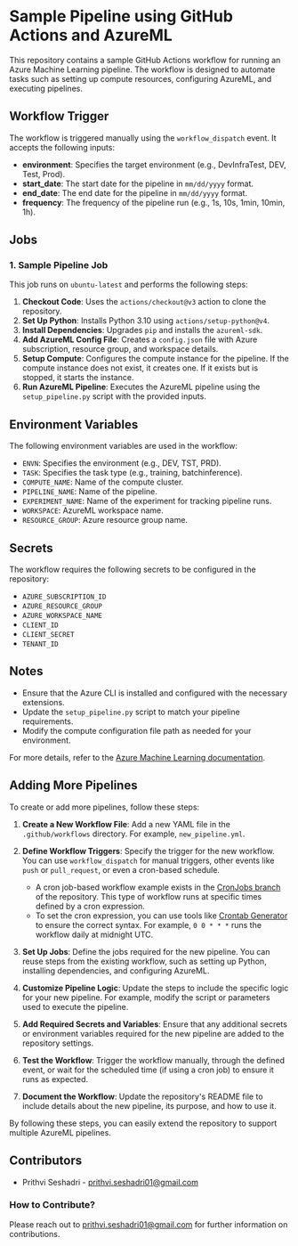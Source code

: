 
# Sample Pipeline using GitHub Actions and AzureML

This repository contains a sample GitHub Actions workflow for running an Azure Machine Learning pipeline. The workflow is designed to automate tasks such as setting up compute resources, configuring AzureML, and executing pipelines.

## Workflow Trigger

The workflow is triggered manually using the `workflow_dispatch` event. It accepts the following inputs:

- **environment**: Specifies the target environment (e.g., DevInfraTest, DEV, Test, Prod).
- **start_date**: The start date for the pipeline in `mm/dd/yyyy` format.
- **end_date**: The end date for the pipeline in `mm/dd/yyyy` format.
- **frequency**: The frequency of the pipeline run (e.g., 1s, 10s, 1min, 10min, 1h).

## Jobs

### 1. Sample Pipeline Job

This job runs on `ubuntu-latest` and performs the following steps:

1. **Checkout Code**: Uses the `actions/checkout@v3` action to clone the repository.
2. **Set Up Python**: Installs Python 3.10 using `actions/setup-python@v4`.
3. **Install Dependencies**: Upgrades `pip` and installs the `azureml-sdk`.
4. **Add AzureML Config File**: Creates a `config.json` file with Azure subscription, resource group, and workspace details.
5. **Setup Compute**: Configures the compute instance for the pipeline. If the compute instance does not exist, it creates one. If it exists but is stopped, it starts the instance.
6. **Run AzureML Pipeline**: Executes the AzureML pipeline using the `setup_pipeline.py` script with the provided inputs.

## Environment Variables

The following environment variables are used in the workflow:

- `ENVN`: Specifies the environment (e.g., DEV, TST, PRD).
- `TASK`: Specifies the task type (e.g., training, batchinference).
- `COMPUTE_NAME`: Name of the compute cluster.
- `PIPELINE_NAME`: Name of the pipeline.
- `EXPERIMENT_NAME`: Name of the experiment for tracking pipeline runs.
- `WORKSPACE`: AzureML workspace name.
- `RESOURCE_GROUP`: Azure resource group name.

## Secrets

The workflow requires the following secrets to be configured in the repository:

- `AZURE_SUBSCRIPTION_ID`
- `AZURE_RESOURCE_GROUP`
- `AZURE_WORKSPACE_NAME`
- `CLIENT_ID`
- `CLIENT_SECRET`
- `TENANT_ID`

## Notes

- Ensure that the Azure CLI is installed and configured with the necessary extensions.
- Update the `setup_pipeline.py` script to match your pipeline requirements.
- Modify the compute configuration file path as needed for your environment.

For more details, refer to the [Azure Machine Learning documentation](https://learn.microsoft.com/en-us/azure/machine-learning/).

## Adding More Pipelines

To create or add more pipelines, follow these steps:

1. **Create a New Workflow File**: Add a new YAML file in the `.github/workflows` directory. For example, `new_pipeline.yml`.

2. **Define Workflow Triggers**: Specify the trigger for the new workflow. You can use `workflow_dispatch` for manual triggers, other events like `push` or `pull_request`, or even a cron-based schedule.

   - A cron job-based workflow example exists in the [CronJobs branch](https://github.com/sede-x/GOM_GIT_ACTIONS_TEMPLATE/tree/CronJobs) of the repository. This type of workflow runs at specific times defined by a cron expression. 
   - To set the cron expression, you can use tools like [Crontab Generator](https://crontab.cronhub.io/) to ensure the correct syntax. For example, `0 0 * * *` runs the workflow daily at midnight UTC.

3. **Set Up Jobs**: Define the jobs required for the new pipeline. You can reuse steps from the existing workflow, such as setting up Python, installing dependencies, and configuring AzureML.

4. **Customize Pipeline Logic**: Update the steps to include the specific logic for your new pipeline. For example, modify the script or parameters used to execute the pipeline.

5. **Add Required Secrets and Variables**: Ensure that any additional secrets or environment variables required for the new pipeline are added to the repository settings.

6. **Test the Workflow**: Trigger the workflow manually, through the defined event, or wait for the scheduled time (if using a cron job) to ensure it runs as expected.

7. **Document the Workflow**: Update the repository's README file to include details about the new pipeline, its purpose, and how to use it.

By following these steps, you can easily extend the repository to support multiple AzureML pipelines.

## Contributors

- Prithvi Seshadri - [prithvi.seshadri01@gmail.com](mailto:prithvi.seshadri01@gmail.com)

### How to Contribute?

Please reach out to [prithvi.seshadri01@gmail.com](mailto:prithvi.seshadri01@gmail.com) for further information on contributions.


